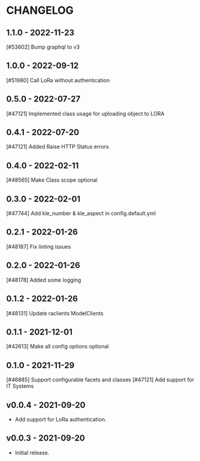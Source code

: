 <!--
SPDX-FileCopyrightText: 2021 Magenta ApS <https://magenta.dk>
SPDX-License-Identifier: MPL-2.0
-->

CHANGELOG
=========

1.1.0 - 2022-11-23
------------------

[#53602] Bump graphql to v3

1.0.0 - 2022-09-12
------------------

[#51980] Call LoRa without authentication

0.5.0 - 2022-07-27
------------------

[#47121] Implemented class usage for uploading object to LORA

0.4.1 - 2022-07-20
------------------

[#47121] Added Raise HTTP Status errors

0.4.0 - 2022-02-11
------------------

[#48565] Make Class scope optional

0.3.0 - 2022-02-01
------------------

[#47744] Add kle_number & kle_aspect in config.default.yml

0.2.1 - 2022-01-26
------------------

[#48187] Fix linting issues

0.2.0 - 2022-01-26
------------------

[#48178] Added some logging

0.1.2 - 2022-01-26
------------------

[#48131] Update raclients ModelClients

0.1.1 - 2021-12-01
------------------

[#42613] Make all config options optional

0.1.0 - 2021-11-29
------------------

[#46885] Support configurable facets and classes
[#47121] Add support for IT Systems

## v0.0.4 - 2021-09-20
- Add support for LoRa authentication.

## v0.0.3 - 2021-09-20
- Initial release.
